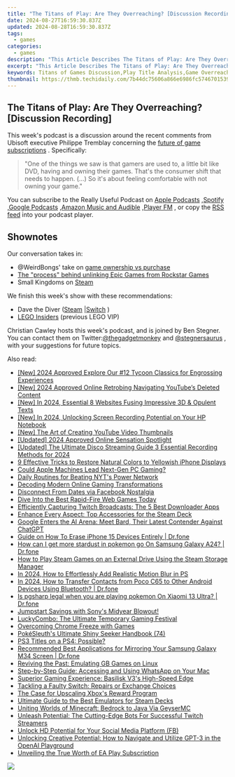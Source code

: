 ```yaml
---
title: "The Titans of Play: Are They Overreaching? [Discussion Recording]"
date: 2024-08-27T16:59:30.837Z
updated: 2024-08-28T16:59:30.837Z
tags:
  - games
categories:
  - games
description: "This Article Describes The Titans of Play: Are They Overreaching? [Discussion Recording]"
excerpt: "This Article Describes The Titans of Play: Are They Overreaching? [Discussion Recording]"
keywords: Titans of Games Discussion,Play Title Analysis,Game Overreach Debate,Titan Leaders Challenge,Play Dominance Questioned,Gaming Titans' Prowess,Are Titans Overextending?
thumbnail: https://thmb.techidaily.com/7b44dc75606a866e6986fc574670153990f3b9d45bb38823ea9696084a32865c.jpg
---
```


## The Titans of Play: Are They Overreaching? [Discussion Recording]

 This week's podcast is a discussion around the recent comments from Ubisoft executive Philippe Tremblay concerning the [future of game subscriptions](https://www.ign.com/articles/ubisoft-exec-says-gamers-need-to-get-comfortable-not-owning-their-games-for-subscriptions-to-take-off) . Specifically:

> "One of the things we saw is that gamers are used to, a little bit like DVD, having and owning their games. That's the consumer shift that needs to happen. (...) So it's about feeling comfortable with not owning your game."

 You can subscribe to the Really Useful Podcast on [Apple Podcasts](https://podcasts.apple.com/gb/podcast/the-really-useful-podcast/id1437847131?mt=2) ,[Spotify](https://open.spotify.com/show/283gDxLd6OTNEpRq6tN7ha) ,[Google Podcasts](https://www.google.com/podcasts?feed=aHR0cHM6Ly9hbmNob3IuZm0vcy8zMWJlNDcwL3BvZGNhc3QvcnNz) ,[Amazon Music and Audible](https://music.amazon.co.uk/podcasts/20ab73d4-5da2-46c7-a17f-dc6eb39bdb48/The-Really-Useful-Podcast) ,[Player FM](https://player.fm/series/the-really-useful-podcast-2491856) , or copy the [RSS feed](https://feeds.transistor.fm/the-really-useful-podcast) into your podcast player.

## Shownotes

Our conversation takes in:

* @WeirdBongs' take on [game ownership vs purchase](https://twitter.com/WeirdBongs/status/1747982655302344705)
* [The "process" behind unlinking Epic Games from Rockstar Games](https://support.rockstargames.com/articles/22802468744467/Unlinking-your-Epic-Games-account-from-your-Rockstar-Games-account)
* Small Kingdoms on [Steam](https://store.steampowered.com/app/2533000/Small%5FKingdoms/)

We finish this week's show with these recommendations:

* Dave the Diver ([Steam](https://store.steampowered.com/app/1868140/DAVE%5FTHE%5FDIVER/) |[Switch](https://www.nintendo.com/us/store/products/dave-the-diver-switch/) )
* [LEGO Insiders](https://www.lego.com/en-at/aboutus/news/2023/august/lego-insiders-where-play-is-rewarding-) (previous LEGO VIP)

 Christian Cawley hosts this week's podcast, and is joined by Ben Stegner. You can contact them on Twitter:[@thegadgetmonkey](https://twitter.com/thegadgetmonkey) and [@stegnersaurus](https://twitter.com/stegnersaurus) , with your suggestions for future topics.


<ins class="adsbygoogle"
     style="display:block"
     data-ad-format="autorelaxed"
     data-ad-client="ca-pub-7571918770474297"
     data-ad-slot="1223367746"></ins>



<ins class="adsbygoogle"
     style="display:block"
     data-ad-client="ca-pub-7571918770474297"
     data-ad-slot="8358498916"
     data-ad-format="auto"
     data-full-width-responsive="true"></ins>





<span class="atpl-alsoreadstyle">Also read:</span>
<div><ul>
<li><a href="https://screen-mirroring-recording.techidaily.com/new-2024-approved-explore-our-12-tycoon-classics-for-engrossing-experiences/"><u>[New] 2024 Approved  Explore Our #12 Tycoon Classics for Engrossing Experiences</u></a></li>
<li><a href="https://youtube-docs.techidaily.com/024-approved-online-retrobing-navigating-youtubes-deleted-content/"><u>[New] 2024 Approved  Online Retrobing  Navigating YouTube’s Deleted Content</u></a></li>
<li><a href="https://fox-blue.techidaily.com/new-in-2024-essential-8-websites-fusing-impressive-3d-and-opulent-texts/"><u>[New] In 2024, Essential 8 Websites Fusing Impressive 3D & Opulent Texts</u></a></li>
<li><a href="https://screen-sharing-recording.techidaily.com/new-in-2024-unlocking-screen-recording-potential-on-your-hp-notebook/"><u>[New] In 2024, Unlocking Screen Recording Potential on Your HP Notebook</u></a></li>
<li><a href="https://facebook-video-footage.techidaily.com/new-the-art-of-creating-youtube-video-thumbnails/"><u>[New] The Art of Creating YouTube Video Thumbnails</u></a></li>
<li><a href="https://twitter-videos.techidaily.com/updated-2024-approved-online-sensation-spotlight/"><u>[Updated] 2024 Approved  Online Sensation Spotlight</u></a></li>
<li><a href="https://digital-screen-recording.techidaily.com/updated-the-ultimate-disco-streaming-guide-3-essential-recording-methods-for-2024/"><u>[Updated] The Ultimate Disco Streaming Guide  3 Essential Recording Methods for 2024</u></a></li>
<li><a href="https://fox-that.techidaily.com/9-effective-tricks-to-restore-natural-colors-to-yellowish-iphone-displays/"><u>9 Effective Tricks to Restore Natural Colors to Yellowish iPhone Displays</u></a></li>
<li><a href="https://games-able.techidaily.com/could-apple-machines-lead-next-gen-pc-gaming/"><u>Could Apple Machines Lead Next-Gen PC Gaming?</u></a></li>
<li><a href="https://games-able.techidaily.com/daily-routines-for-beating-nyts-power-network/"><u>Daily Routines for Beating NYT's Power Network</u></a></li>
<li><a href="https://games-able.techidaily.com/decoding-modern-online-gaming-transformations/"><u>Decoding Modern Online Gaming Transformations</u></a></li>
<li><a href="https://facebook.techidaily.com/disconnect-from-dates-via-facebook-nostalgia/"><u>Disconnect From Dates via Facebook Nostalgia</u></a></li>
<li><a href="https://games-able.techidaily.com/dive-into-the-best-rapid-fire-web-games-today/"><u>Dive Into the Best Rapid-Fire Web Games Today</u></a></li>
<li><a href="https://games-able.techidaily.com/efficiently-capturing-twitch-broadcasts-the-5-best-downloader-apps/"><u>Efficiently Capturing Twitch Broadcasts: The 5 Best Downloader Apps</u></a></li>
<li><a href="https://games-able.techidaily.com/enhance-every-aspect-top-accessories-for-the-steam-deck/"><u>Enhance Every Aspect: Top Accessories for the Steam Deck</u></a></li>
<li><a href="https://tech-hub.techidaily.com/google-enters-the-ai-arena-meet-bard-their-latest-contender-against-chatgpt/"><u>Google Enters the AI Arena: Meet Bard, Their Latest Contender Against ChatGPT</u></a></li>
<li><a href="https://phone-solutions.techidaily.com/guide-on-how-to-erase-iphone-15-devices-entirely-drfone-by-drfone-ios-full-data-eraser-ios-full-data-eraser/"><u>Guide on How To Erase iPhone 15 Devices Entirely | Dr.fone</u></a></li>
<li><a href="https://change-location.techidaily.com/how-can-i-get-more-stardust-in-pokemon-go-on-samsung-galaxy-a24-drfone-by-drfone-virtual-android/"><u>How can I get more stardust in pokemon go On Samsung Galaxy A24? | Dr.fone</u></a></li>
<li><a href="https://games-able.techidaily.com/how-to-play-steam-games-on-an-external-drive-using-the-steam-storage-manager/"><u>How to Play Steam Games on an External Drive Using the Steam Storage Manager</u></a></li>
<li><a href="https://some-knowledge.techidaily.com/in-2024-how-to-effortlessly-add-realistic-motion-blur-in-ps/"><u>In 2024, How to Effortlessly Add Realistic Motion Blur in PS</u></a></li>
<li><a href="https://android-transfer.techidaily.com/in-2024-how-to-transfer-contacts-from-poco-c65-to-other-android-devices-using-bluetooth-drfone-by-drfone-transfer-from-android-transfer-from-android/"><u>In 2024, How to Transfer Contacts from Poco C65 to Other Android Devices Using Bluetooth? | Dr.fone</u></a></li>
<li><a href="https://fake-location.techidaily.com/is-pgsharp-legal-when-you-are-playing-pokemon-on-xiaomi-13-ultra-drfone-by-drfone-virtual-android/"><u>Is pgsharp legal when you are playing pokemon On Xiaomi 13 Ultra? | Dr.fone</u></a></li>
<li><a href="https://games-able.techidaily.com/jumpstart-savings-with-sonys-midyear-blowout/"><u>Jumpstart Savings with Sony's Midyear Blowout!</u></a></li>
<li><a href="https://games-able.techidaily.com/luckycombo-the-ultimate-temporary-gaming-festival/"><u>LuckyCombo: The Ultimate Temporary Gaming Festival</u></a></li>
<li><a href="https://games-able.techidaily.com/overcoming-chrome-freeze-with-games/"><u>Overcoming Chrome Freeze with Games</u></a></li>
<li><a href="https://games-able.techidaily.com/pokesleuths-ultimate-shiny-seeker-handbook-74/"><u>PokéSleuth's Ultimate Shiny Seeker Handbook (74)</u></a></li>
<li><a href="https://games-able.techidaily.com/ps3-titles-on-a-ps4-possible/"><u>PS3 Titles on a PS4: Possible?</u></a></li>
<li><a href="https://screen-mirror.techidaily.com/recommended-best-applications-for-mirroring-your-samsung-galaxy-m34-screen-drfone-by-drfone-android/"><u>Recommended Best Applications for Mirroring Your Samsung Galaxy M34 Screen | Dr.fone</u></a></li>
<li><a href="https://games-able.techidaily.com/reviving-the-past-emulating-gb-games-on-linux/"><u>Reviving the Past: Emulating GB Games on Linux</u></a></li>
<li><a href="https://techtrends.techidaily.com/step-by-step-guide-accessing-and-using-whatsapp-on-your-mac/"><u>Step-by-Step Guide: Accessing and Using WhatsApp on Your Mac</u></a></li>
<li><a href="https://games-able.techidaily.com/superior-gaming-experience-basilisk-v3s-high-speed-edge/"><u>Superior Gaming Experience: Basilisk V3's High-Speed Edge</u></a></li>
<li><a href="https://games-able.techidaily.com/tackling-a-faulty-switch-repairs-or-exchange-choices/"><u>Tackling a Faulty Switch: Repairs or Exchange Choices</u></a></li>
<li><a href="https://games-able.techidaily.com/the-case-for-upscaling-xboxs-reward-program/"><u>The Case for Upscaling Xbox's Reward Program</u></a></li>
<li><a href="https://games-able.techidaily.com/ultimate-guide-to-the-best-emulators-for-steam-decks/"><u>Ultimate Guide to the Best Emulators for Steam Decks</u></a></li>
<li><a href="https://games-able.techidaily.com/uniting-worlds-of-minecraft-bedrock-to-java-via-geysermc/"><u>Uniting Worlds of Minecraft: Bedrock to Java Via GeyserMC</u></a></li>
<li><a href="https://games-able.techidaily.com/unleash-potential-the-cutting-edge-bots-for-successful-twitch-streamers/"><u>Unleash Potential: The Cutting-Edge Bots For Successful Twitch Streamers</u></a></li>
<li><a href="https://facebook-video-content.techidaily.com/unlock-hd-potential-for-your-social-media-platform-fb/"><u>Unlock HD Potential for Your Social Media Platform (FB)</u></a></li>
<li><a href="https://tech-hub.techidaily.com/unlocking-creative-potential-how-to-navigate-and-utilize-gpt-3-in-the-openai-playground/"><u>Unlocking Creative Potential: How to Navigate and Utilize GPT-3 in the OpenAI Playground</u></a></li>
<li><a href="https://games-able.techidaily.com/unveiling-the-true-worth-of-ea-play-subscription/"><u>Unveiling the True Worth of EA Play Subscription</u></a></li>
</ul></div>

<!-- affiliate ads begin -->
<a href="https://store.movavi.com/affiliate.php?ACCOUNT=MOVAVI&AFFILIATE=108875&PATH=https%3A%2F%2Fwww.movavi.com%3FAFFILIATE%3D108875%26RESOURCE%3DMovavi%2BScreen%2BRecorder%2Bbox"><img src="https://mcusercontent.com/0885a03ded3d480dca9287f12/images/f026b149-fc7c-fd54-5f3e-1460bbb19b6b.jpg" border="0"></a>
<!-- affiliate ads end -->
